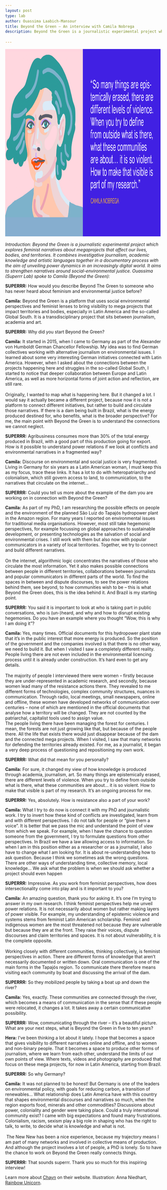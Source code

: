 ```yaml
---
layout: post
type: lab
author: Ouassima Laabich-Mansour
title: Beyond the Green – An interview with Camila Nobrega
description: Beyond the Green is a journalistic experimental project which explores feminist narratives about megaprojects that affect our lives, bodies, and territories.

---
```


<img src="/assets/img/blog/Camila_Nobrega.png" alt="Image with Illustration of Camila" width="500" height="600">
<p><em>Introduction: Beyond the Green is a journalistic experimental project which explores feminist narratives about megaprojects that affect our lives, bodies, and territories. It combines investigative journalism, academic knowledge and artistic languages together in a documentary process with the aim of unveiling power dynamics in an increasingly digital world. It aims to strengthen narratives around social-environmental justice. Ouassima (Superrr Lab) spoke to Camila (Beyond the Green): </em></p>


<p><b>SUPERRR:</b> How would you describe Beyond The Green to someone who has never heard about feminism and environmental justice before? </p>
<p><b>Camila:</b> Beyond the Green is a platform that uses social environmental perspectives and feminist lenses to bring visibility to mega projects that impact territories and bodies, especially in Latin America and the so-called Global South. It is a transdisciplinary project that sits between journalism, academia and art. </p>

<p><b>SUPERRR:</b> Why did you start Beyond the Green? </p>
<p><b>Camila:</b> It started in 2015, when I came to Germany as part of the Alexander von Humboldt German Chancellor Fellowship. My idea was to find German collectives working with alternative journalism on environmental issues. I learned about some very interesting German initiatives connected with Latin America. However, when I asked about the connections between the projects happening here and struggles in the so-called Global South, I started to notice that deeper collaboration between Europe and Latin America, as well as more horizontal forms of joint action and reflection, are still rare. 
<br><br>
Originally, I wanted to map what is happening here. But it changed a lot. I would say it actually became a different project, because now it is not a platform to connect different initiatives, but rather to build and circulate those narratives. If there is a dam being built in Brazil, what is the energy produced destined for, who benefits, what is the broader perspective? For me, the main point with Beyond the Green is to understand the connections we cannot neglect. <p>

<p><b>SUPERRR:</b> Agribusiness consumes more than 30% of the total energy produced in Brazil, with a good part of this production going for export. How is it possible to understand power relations if we look at conflicts and environmental narratives in a fragmented way? </p>

<p><b>Camila:</b> Discourse on environmental and social justice is very fragmented. Living in Germany for six years as a Latin American woman, I must keep this as my focus, trace these links. It has a lot to do with heteropatriarchy and colonialism, which still govern access to land, to communication, to the narratives that circulate on the internet…  
 </p>

<p><b>SUPERRR:</b> Could you tell us more about the example of the dam you are working on in connection with Beyond the Green?</p>

<p><b>Camila:</b> As part of my PhD, I am researching the possible effects on people and the environment of the planned São Luiz do Tapajós hydropower plant in the Amazon region. For many years I reported on environmental issues for traditional media organisations. However, most still take hegemonic perspectives, for example focussing on global approaches to sustainable development, or presenting technologies as the salvation of social and environmental crises. I still work with them but also now with popular communicators in a variety of local territories. Together, we try to connect and build different narratives. 
<br><br>
On the internet, algorithmic logic concentrates the narratives of those who circulate the most information. Yet it also makes possible connections between people in different territories, collaborations between journalists and popular communicators in different parts of the world. To find the spaces in between and dispute discourses, to see the power relations behind them, see beyond, to how communities wish to be – this is what Beyond the Green does, this is the idea behind it. And Brazil is my starting point. 
</p>

<p><b>SUPERRR:</b> You said it is important to look at who is taking part in public conversations, who is (un-)heard, and why and how to disrupt existing hegemonies. Do you have an example where you thought “Wow, this is why I am doing it”?</p>

<p><b>Camila:</b> Yes, many times. Official documents for this hydropower plant state that it’s in the public interest that more energy is produced. So the position of the government and the companies involved is that there is no other way, we need to build it. But when I visited I saw a completely different reality. People living there are not even included in the environmental licencing process until it is already under construction. It’s hard even to get any details. 
<br><br>
The majority of people I interviewed there were women – firstly because they are under-represented in academic research, and secondly, because women lead many of the resistance actions there. They revealed to me different forms of technologies, complex community structures, nuances in communication. Through radio, local meetings, small newspapers, online and offline, these women have developed networks of communication over centuries – none of which are mentioned in the official documents that analyse how a territory will be changed. They are not counted by the patriarchal, capitalist tools used to assign value. 
<br>
The people living there have been managing the forest for centuries. I mean, the forests are not just growing like that, but because of the people there. All the life that exists there would just disappear because of the dam and the connected mega projects. When I visited, I saw that many networks for defending the territories already existed. For me, as a journalist, it began a very deep process of questioning and repositioning my own work. 
</p>

<p><b>SUPERRR:</b> What did that mean for you personally? </p>

<p><b>Camila:</b> For sure, it changed my view of how knowledge is produced through academia, journalism, art. So many things are epistemically erased, there are different levels of violence. When you try to define from outside what is there, what these communities are about… it is so violent. How to make that visible is part of my research. It’s an ongoing process for me. 
</p>  
<p><b>SUPERRR:</b> Yes, absolutely. How is resistance also a part of your work?</p>

<p><b>Camila:</b> What I try to do now is connect it with my PhD and journalistic work. I try to invert how these kind of conflicts are investigated, learn from and with different perspectives. I do not talk for people or “give them a voice”. It is better that we pass the mic and understand the point of view from which we speak. For example, when I have the chance to question someone from the government, I try to formulate questions from other perspectives. In Brazil we have a law allowing access to information. So when I am in this position either as a researcher or as a journalist, I also have to change what I am looking for. It is about re-understanding how to ask question. Because I think we sometimes ask the wrong questions. There are other ways of understanding time, collective memory, local knowledge... We ask what the problem is when we should ask whether a project should even happen

</p>

<p><b>SUPERRR:</b> Impressive. As you work from feminist perspectives, how does intersectionality come into play and is it important to you? </p>
<p><b>Camila:</b> An amazing question, thank you for asking it. It’s one I’m trying to answer in my own research. I think feminist perspectives help me unveil power relations. It is not necessarily about women but rather making layers of power visible. For example, my understanding of epistemic violence and systems stems from feminist Latin American scholarship. Feminist and indigenous women are the most threatened not because they are vulnerable but because they are at the front. They raise their voices, dispute discourses and claim territories and spaces. It is not about vulnerability, it is the complete opposite. <br><br>
Working closely with different communities, thinking collectively, is feminist perspectives in action. There are different forms of knowledge that aren’t necessarily documented or written down. Oral communication is one of the main forms in the Tapajós region. To communicate there therefore means visiting each community by boat and discussing the arrival of the dam.  
</p>

<p><b>SUPERRR:</b> So they mobilized people by taking a boat up and down the river? </p>

<p><b>Camila:</b> Yes, exactly. These communities are connected through the river, which becomes a means of communication in the sense that if these people were relocated, it changes a lot. It takes away a certain communicative possibility. 
</p>

<p><b>SUPERRR:</b> Wow, communicating through the river – it’s a beautiful picture. What are your next steps, what is Beyond the Green in five to ten years?</p>

<p><b>Hera:</b> I’ve been thinking a lot about it lately. I hope that becomes a space that gives visibility to different narratives online and offline, and to women and non-binary people. That it becomes a space to produce other forms of journalism, where we learn from each other, understand the limits of our own points of view. Where texts, videos and photography are produced that focus on these mega projects, for now in Latin America, starting from Brazil. 
 </p>

<p><b>SUPERRR:</b> So why Germany?</p>

<p><b>Camila:</b> It was not planned to be honest! But Germany is one of the leaders on environmental policy, with goals for reducing carbon, a transition of renewables… What relationship does Latin America have with this country that shapes environmental discourses and narratives so much, when the region exports food, minerals and other commodities? Discussions about power, coloniality and gender were taking place. Could a truly international community exist? I came with big expectations and found many frustrations. Colonialism, racism, sexism play a big role in shaping who has the right to talk, to write, to decide what is knowledge and what is not.  <br><br> The New New has been a nice experience, because my trajectory means I am part of many networks and involved in collective means of production. And although the project involves a lot of people, a PhD is lonely. So to have the chance to work on Beyond the Green really connects things.  
</p>

<p><b>SUPERRR:</b> That sounds superrr. Thank you so much for this inspiring interview!</p>

<p>Learn more about <a href="https://chayn.co/">Chayn</a> on their website.
  Illustration: Anna Niedhart, <a href="https://rainbow-unicorn.com/">Rainbow Unicorn</a>.</p>

